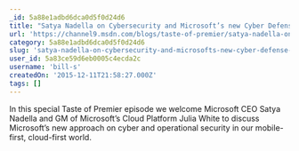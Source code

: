 ```yaml
---
_id: 5a88e1adbd6dca0d5f0d24d6
title: "Satya Nadella on Cybersecurity and Microsoft’s new Cyber Defense Operations Center"
url: 'https://channel9.msdn.com/blogs/taste-of-premier/satya-nadella-on-cybersecurity'
category: 5a88e1adbd6dca0d5f0d24d6
slug: 'satya-nadella-on-cybersecurity-and-microsofts-new-cyber-defense-operations-center'
user_id: 5a83ce59d6eb0005c4ecda2c
username: 'bill-s'
createdOn: '2015-12-11T21:58:27.000Z'
tags: []
---
```


In this special Taste of Premier episode we welcome Microsoft CEO Satya Nadella and GM of Microsoft’s Cloud Platform Julia White to discuss Microsoft’s new approach on cyber and operational security in our mobile-first, cloud-first world.

